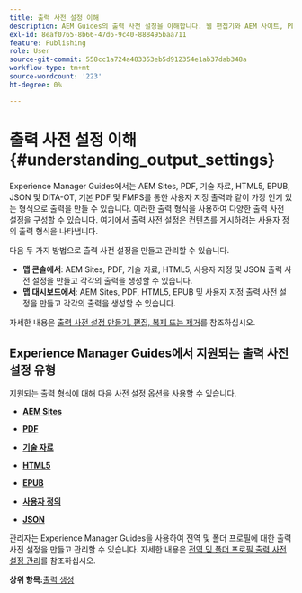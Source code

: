 ```yaml
---
title: 출력 사전 설정 이해
description: AEM Guides의 출력 사전 설정을 이해합니다. 웹 편집기와 AEM 사이트, PDF, HTML5, EPUB, 사용자 지정 및 JSON 형식에 대한 맵 대시보드에서 출력 사전 설정을 만듭니다.
exl-id: 8eaf0765-8b66-47d6-9c40-888495baa711
feature: Publishing
role: User
source-git-commit: 558cc1a724a483353eb5d912354e1ab37dab348a
workflow-type: tm+mt
source-wordcount: '223'
ht-degree: 0%

---
```


# 출력 사전 설정 이해 {#understanding_output_settings}

Experience Manager Guides에서는 AEM Sites, PDF, 기술 자료, HTML5, EPUB, JSON 및 DITA-OT, 기본 PDF 및 FMPS를 통한 사용자 지정 출력과 같이 가장 인기 있는 형식으로 출력을 만들 수 있습니다. 이러한 출력 형식을 사용하여 다양한 출력 사전 설정을 구성할 수 있습니다. 여기에서 출력 사전 설정은 컨텐츠를 게시하려는 사용자 정의 출력 형식을 나타냅니다.

다음 두 가지 방법으로 출력 사전 설정을 만들고 관리할 수 있습니다.

- **맵 콘솔에서**: AEM Sites, PDF, 기술 자료, HTML5, 사용자 지정 및 JSON 출력 사전 설정을 만들고 각각의 출력을 생성할 수 있습니다.
- **맵 대시보드에서**: AEM Sites, PDF, HTML5, EPUB 및 사용자 지정 출력 사전 설정을 만들고 각각의 출력을 생성할 수 있습니다.

자세한 내용은 [출력 사전 설정 만들기, 편집, 복제 또는 제거](./generate-output-create-edit-preset.md)를 참조하십시오.

## Experience Manager Guides에서 지원되는 출력 사전 설정 유형

지원되는 출력 형식에 대해 다음 사전 설정 옵션을 사용할 수 있습니다.

- **[AEM Sites](generate-output-aem-site.md)**

- **[PDF](generate-output-pdf.md)**

- **[기술 자료](generate-output-knowledge-base.md)**

- **[HTML5](generate-output-html5.md)**

- **[EPUB](generate-output-epub.md)**

- **[사용자 정의](generate-output-custom.md)**

- **[JSON](generate-output-json.md)**

관리자는 Experience Manager Guides을 사용하여 전역 및 폴더 프로필에 대한 출력 사전 설정을 만들고 관리할 수 있습니다. 자세한 내용은 [전역 및 폴더 프로필 출력 사전 설정 관리](./web-editor-manage-output-presets.md)를 참조하십시오.

**상위 항목:**&#x200B;[&#x200B;출력 생성](generate-output.md)
